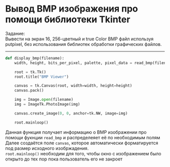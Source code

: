 <h1>Вывод BMP изображения про помощи библиотеки Tkinter</h1>

Задание: <br>
Вывести на экран 16, 256-цветный и true Color BMP файл используя
putpixel, без использования библиотек обработки графических файлов.

-----

```python 
def display_bmp(filename):
    width, height, bits_per_pixel, palette, pixel_data = read_bmp(filename)

    root = tk.Tk()
    root.title("BMP Viewer")

    canvas = tk.Canvas(root, width=width, height=height)
    canvas.pack()

    img = Image.open(filename)
    img = ImageTk.PhotoImage(img)

    canvas.create_image(0, 0, anchor=tk.NW, image=img)

    root.mainloop()
```

Данная функция получает информацию о BMP изображении про помощи фукнции ```read_bmp``` и распределеяет её по необходимым полям
Далее создаётся поле ```canvas```, которое автоматически форматируется под размер исходного изобржадения. <br>
```root.mainloop()``` необходим для того, чтобы окно с изображением было открыто до тех пор пока пользователь его не закроет
